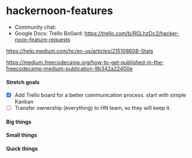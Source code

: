 # hackernoon-features

- Community chat:
[]()
[](https://community.hackernoon.com/t/moving-features-requests-into-a-new-level/711)
- Google Docs:
[]()
Trello Bo0ard: https://trello.com/b/RGLhzDc2/hacker-noon-feature-requests

https://help.medium.com/hc/en-us/articles/215108608-Stats

https://medium.freecodecamp.org/how-to-get-published-in-the-freecodecamp-medium-publication-9b342a22400e

#### Stretch goals
- [x] Add Trello board for a better communication process. start with simple Kanban
- [ ] Transfer ownership (everything) to HN team, so they will keep it.

#### Big things

#### Small things

#### Quick things
